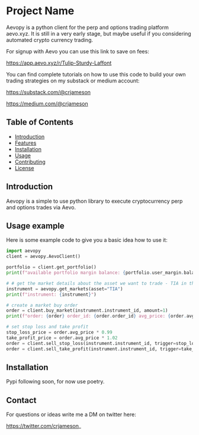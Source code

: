 # Project Name

Aevopy is a python client for the perp and options trading platform aevo.xyz. It is still in a very early stage, but maybe
useful if you considering automated crypto currency trading. 

For signup with Aevo you can use this link to save on fees:

https://app.aevo.xyz/r/Tulip-Sturdy-Laffont

You can find complete tutorials on how to use this code to build your own trading strategies on my substack or medium account: 

https://substack.com/@crjameson

https://medium.com/@crjameson

## Table of Contents

- [Introduction](#introduction)
- [Features](#features)
- [Installation](#installation)
- [Usage](#usage)
- [Contributing](#contributing)
- [License](#license)

## Introduction

Aevopy is a simple to use python library to execute cryptocurrency perp and options trades via Aevo. 

## Usage example

Here is some example code to give you a basic idea how to use it:

```python
import aevopy
client = aevopy.AevoClient()

portfolio = client.get_portfolio()
print(f"available portfolio margin balance: {portfolio.user_margin.balance}")

# # get the market details about the asset we want to trade - TIA in this example
instrument = aevopy.get_markets(asset="TIA")
print(f"instrument: {instrument}")

# create a market buy order
order = client.buy_market(instrument.instrument_id, amount=1)
print(f"order: {order} order_id: {order.order_id} avg_price: {order.avg_price}")

# set stop loss and take profit
stop_loss_price = order.avg_price * 0.99
take_profit_price = order.avg_price * 1.02
order = client.sell_stop_loss(instrument.instrument_id, trigger=stop_loss_price)
order = client.sell_take_profit(instrument.instrument_id, trigger=take_profit_price)
```

## Installation

Pypi following soon, for now use poetry.


## Contact

For questions or ideas write me a DM on twitter here:

https://twitter.com/crjameson_